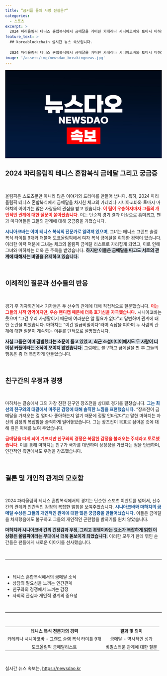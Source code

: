 ```yaml
---
title: “금커플 둘의 사랑 진실은?”
categories:
  - 스포츠
excerpt: >
  2024 파리올림픽 테니스 혼합복식에서 금메달을 거머쥔 카테리나 시니아코바와 토마시 마하치. 두 사람의 복잡한 사랑 이야기와 금메달 후 포옹, 질문 세례에 궁금증이 더해진다. 과연 그들의 관계는?
feature_text: >
  ## koreablockchain 실시간 뉴스 속보입니다.

  2024 파리올림픽 테니스 혼합복식에서 금메달을 거머쥔 카테리나 시니아코바와 토마시 마하치. 두 사람의 복잡한 사랑 이야기와 금메달 후 포옹, 질문 세례에 궁금증이 더해진다. 과연 그들의 관계는?
image: '/assets/img/newsdao_breakingnews.jpg'
---
```


<p><img src="/assets/img/newsdao_breakingnews.jpg" alt="koreablockchain 속보" /></p>

<h2 data-ke-size="size26">2024 파리올림픽 테니스 혼합복식 금메달 그리고 궁금증</h2>

<p data-ke-size="size16">&nbsp;</p>

<p>올림픽은 스포츠뿐만 아니라 많은 이야기와 드라마를 만들어 냅니다. 특히, 2024 파리올림픽 테니스 혼합복식에서 금메달을 차지한 체코의 카테리나 시니아코바와 토마시 마하치의 이야기는 많은 사람들의 관심을 받고 있습니다. <b><span style="color: #ee2323;">이 팀이 우승하자마자 그들의 개인적인 관계에 대한 질문이 쏟아졌습니다.</span></b> 이는 단순히 경기 결과 이상으로 흥미롭고, 팬과 미디어들은 그들의 관계에 대해 궁금증을 가졌습니다. </p>

<p><b><span style="color: #1a5490;">시니아코바는 이미 테니스 복식의 전문가로 알려져 있으며</span></b>, 그녀는 테니스 그랜드 슬램 복식 타이틀 9개와 더불어 도쿄올림픽에서 여자 복식 금메달을 획득한 경력이 있습니다. 이러한 이력 덕분에 그녀는 체코의 올림픽 금메달 리스트로 자리잡게 되었고, 이로 인해 그녀와 마하치는 더욱 큰 주목을 받았습니다. <b><span style="background-color: #21538527;">하지만 이들은 금메달을 따고도 서로의 관계에 대해서는 비밀을 유지하고 있습니다.</span></b> </p>

<p data-ke-size="size16">&nbsp;</p>

<h2 data-ke-size="size26">이례적인 질문과 선수들의 반응</h2>

<p data-ke-size="size16">&nbsp;</p>

<p>경기 후 기자회견에서 기자들은 두 선수의 관계에 대해 직접적으로 질문했습니다. <b><span style="color: #ee2323;">이는 그들의 사적 영역이지만, 우승 핸디캡 때문에 더욱 호기심을 자극했습니다.</span></b> 시니아코바는 웃으며 “그건 우리 사생활이기 때문에 여러분은 알 필요가 없다”고 답변하며 관계에 대한 논란을 피했습니다. 마하치는 “이건 일급비밀이다”라며 즉답을 피하며 두 사람의 관계에 대한 질문이 계속되는 이유를 단적으로 설명했습니다. </p>

<p><b><span style="background-color: #21538527;">사실 그들은 이미 결별했다는 소문이 돌고 있었고, 최근 소셜미디어에서도 두 사람이 더 이상 커플이라는 소식이 보이지 않았습니다.</span></b> 그럼에도 불구하고 금메달을 딴 후 그들의 행동은 좀 더 복잡하게 만들었습니다. </p>

<p data-ke-size="size16">&nbsp;</p>

<h2 data-ke-size="size26">친구간의 우정과 경쟁</h2>

<p data-ke-size="size16">&nbsp;</p>

<p>마하치는 결승에서 그의 가장 친한 친구인 장즈전을 상대로 경기를 펼쳤습니다. <b><span style="color: #1a5490;">그는 최선의 친구와의 대결에서 마주친 감정에 대해 솔직한 느낌을 표현했습니다.</span></b> “장즈전이 금메달을 가져오는 걸 얼마나 좋아하는지 알기 때문에 정말 안타깝다”고 말한 마하치는 자신의 감정의 복잡함을 솔직하게 털어놓았습니다. 그는 장즈전이 목표로 삼아온 것에 대해 깊은 이해를 보여 주었습니다. </p>

<p><b><span style="color: #ee2323;">금메달을 따게 되어 기쁘지만 친구와의 경쟁은 복잡한 감정을 불러오는 주제라고 토로했습니다.</span></b> 이를 통해 마하치는 친구가 국가를 대변하며 상징성을 가졌다는 점을 언급하며, 인간적인 측면에서도 우정을 강조했습니다. </p>

<p data-ke-size="size16">&nbsp;</p>

<h2 data-ke-size="size26">결론 및 개인적 관계의 모호함</h2>

<p data-ke-size="size16">&nbsp;</p>

<p>2024 파리올림픽 테니스 혼합복식에서의 경기는 단순한 스포츠 이벤트를 넘어서, 선수 간의 관계와 인간적인 감정의 복잡한 얽힘을 보여주었습니다. <b><span style="color: #1a5490;">시니아코바와 마하치의 금메달 수상은 그들의 개인적인 관계에 대한 많은 궁금증을 만들어냈습니다.</span></b> 이들은 금메달을 차지했음에도 불구하고 그들의 개인적인 곤란함을 밝히기를 원치 않았습니다. </p>

<p><b><span style="background-color: #21538527;">마하치와 시니아코바 간의 긴장감과 우정, 그리고 경쟁이라는 요소가 복잡하게 얽힌 이 상황은 올림픽이라는 무대에서 더욱 돋보이게 되었습니다.</span></b> 이러한 모두가 한데 엮인 순간들은 팬들에게 새로운 이야기를 선사했습니다. </p>

<p data-ke-size="size16">&nbsp;</p>

<hr>

<p data-ke-size="size16">&nbsp;</p>

<ul>
<li>테니스 혼합복식에서의 금메달 소식</li>
<li>상담의 필요성을 느끼는 인간관계</li>
<li>친구와의 경쟁에서 느끼는 감정</li>
<li>사회적 관심과 개인적 경계의 중요성</li>
</ul>

<p data-ke-size="size16">&nbsp;</p>

<hr>

<p data-ke-size="size16">&nbsp;</p>

<table style="width: 100%;">
<tr>
<td style="text-align: center; height: 17px;"><b>테니스 복식 전문가의 경력</b></td>
<td style="text-align: center; height: 17px;"><b>결과 및 의미</b></td>
</tr>
<tr>
<td style="text-align: center; height: 17px;">카테리나 시니아코바 - 그랜드 슬램 복식 타이틀 9개</td>
<td style="text-align: center; height: 17px;">금메달 - 역사적인 성과</td>
</tr>
<tr>
<td style="text-align: center; height: 17px;">도쿄올림픽 금메달리스트</td>
<td style="text-align: center; height: 17px;">비밀스러운 관계에 대한 질문</td>
</tr>
</table>

<p data-ke-size="size16">&nbsp;</p>
실시간 뉴스 속보는, <a href="https://newsdao.kr" rel="dofollow">https://newsdao.kr</a>


